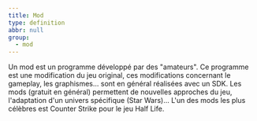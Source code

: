 ```yaml
---
title: Mod
type: definition
abbr: null
group:
  - mod
---
```

Un mod est un programme développé par des "amateurs". Ce programme est une modification du jeu original, ces modifications concernant le gameplay, les graphismes... sont en général réalisées avec un SDK. Les mods (gratuit en général) permettent de nouvelles approches du jeu, l'adaptation d'un univers spécifique (Star Wars)... L'un des mods les plus célèbres est Counter Strike pour le jeu Half Life.

